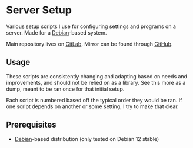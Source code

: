 # Server Setup

Various setup scripts I use for configuring settings and programs on a server.
Made for a [Debian]-based system.

Main repository lives on [GitLab](https://gitlab.com/xarvex/server-setup).
Mirror can be found through [GitHub](https://github.com/Xarvex/server-setup).


## Usage

These scripts are consistently changing and adapting based on needs and
improvements, and should not be relied on as a library.
See this more as a dump, meant to be ran once for that initial setup.

Each script is numbered based off the typical order they would be ran.
If one script depends on another or some setting, I try to make that clear.


## Prerequisites

- [Debian]-based distribution (only tested on Debian 12 stable)


[Debian]: https://www.debian.org
